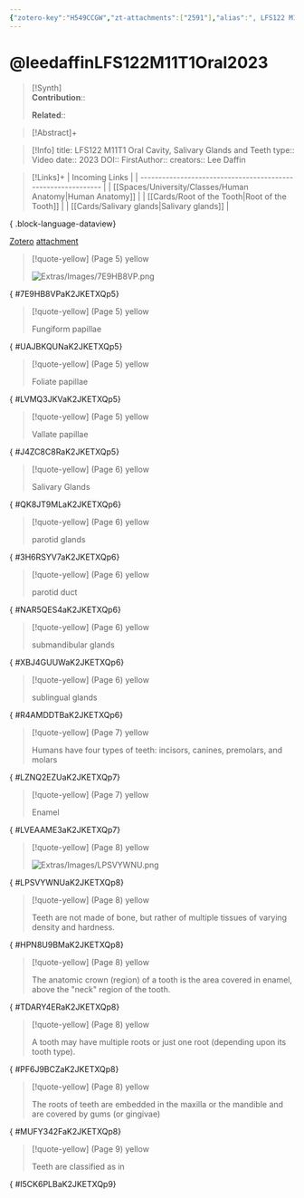 ```yaml
---
{"zotero-key":"H549CCGW","zt-attachments":["2591"],"alias":", LFS122 M11T1 Oral Cavity, Salivary Glands and  Teeth","keywords":[],"FirstAuthor":"[[ Lee Daffin]]","tags":["source/video","Uni/LFS122"],"dg-publish":true,"aliases":["LFS122 M11T1 Oral Cavity, Salivary Glands and  Teeth"],"permalink":"/sources/video/leedaffin-lfs-122-m11-t1-oral2023/","dgPassFrontmatter":true}
---
```


# @leedaffinLFS122M11T1Oral2023

>[!Synth]  
>**Contribution**::  
>  
>**Related**:: 
>  

> [!Abstract]+
> 

> [!Info]
> title: LFS122 M11T1 Oral Cavity, Salivary Glands and  Teeth
> type:: Video 
> date:: 2023
> DOI:: 
> FirstAuthor:: 
> creators:: Lee Daffin

> [!Links]+
>  | Incoming Links                                                |
> | ------------------------------------------------------------- |
> | [[Spaces/University/Classes/Human Anatomy\|Human Anatomy]] |
> | [[Cards/Root of the Tooth\|Root of the Tooth]]             |
> | [[Cards/Salivary glands\|Salivary glands]]                 |
> 
{ .block-language-dataview}


[Zotero](zotero://select/library/items/H549CCGW) [attachment](file:///Users/nathanmaxwell/Zotero/storage/K2JKETXQ/leedaffin2023-LFS122M11T1Oral.pdf)

> [!quote-yellow] (Page 5) yellow
> 
> ![Extras/Images/7E9HB8VP.png](/img/user/Extras/Images/7E9HB8VP.png)
>
{ #7E9HB8VPaK2JKETXQp5}


> [!quote-yellow] (Page 5) yellow
> 
> Fungiform papillae
>
{ #UAJBKQUNaK2JKETXQp5}


> [!quote-yellow] (Page 5) yellow
> 
> Foliate papillae
>
{ #LVMQ3JKVaK2JKETXQp5}


> [!quote-yellow] (Page 5) yellow
> 
> Vallate papillae
>
{ #J4ZC8C8RaK2JKETXQp5}


> [!quote-yellow] (Page 6) yellow
> 
> Salivary Glands
>
{ #QK8JT9MLaK2JKETXQp6}


> [!quote-yellow] (Page 6) yellow
> 
> parotid glands
>
{ #3H6RSYV7aK2JKETXQp6}


> [!quote-yellow] (Page 6) yellow
> 
> parotid duct
>
{ #NAR5QES4aK2JKETXQp6}


> [!quote-yellow] (Page 6) yellow
> 
> submandibular glands
>
{ #XBJ4GUUWaK2JKETXQp6}


> [!quote-yellow] (Page 6) yellow
> 
> sublingual glands
>
{ #R4AMDDTBaK2JKETXQp6}


> [!quote-yellow] (Page 7) yellow
> 
> Humans have four types of teeth: incisors, canines, premolars, and molars
>
{ #LZNQ2EZUaK2JKETXQp7}


> [!quote-yellow] (Page 7) yellow
> 
> Enamel
>
{ #LVEAAME3aK2JKETXQp7}


> [!quote-yellow] (Page 8) yellow
> 
> ![Extras/Images/LPSVYWNU.png](/img/user/Extras/Images/LPSVYWNU.png)
>
{ #LPSVYWNUaK2JKETXQp8}


> [!quote-yellow] (Page 8) yellow
> 
> Teeth are not made of bone, but rather of multiple tissues of varying density and hardness.
>
{ #HPN8U9BMaK2JKETXQp8}


> [!quote-yellow] (Page 8) yellow
> 
> The anatomic crown (region) of a tooth is the area covered in enamel, above the "neck" region of the tooth.
>
{ #TDARY4ERaK2JKETXQp8}


> [!quote-yellow] (Page 8) yellow
> 
> A tooth may have multiple roots or just one root (depending upon its tooth type).
>
{ #PF6J9BCZaK2JKETXQp8}


> [!quote-yellow] (Page 8) yellow
> 
> The roots of teeth are embedded in the maxilla or the mandible and are covered by gums (or gingivae)
>
{ #MUFY342FaK2JKETXQp8}


> [!quote-yellow] (Page 9) yellow
> 
> Teeth are classified as in
>
{ #I5CK6PLBaK2JKETXQp9}



